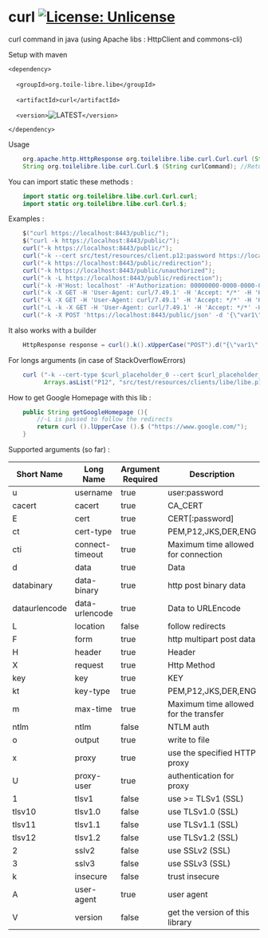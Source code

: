 # curl [![License: Unlicense](https://img.shields.io/badge/license-Unlicense-blue.svg)](http://unlicense.org/)
curl command in java (using Apache libs : HttpClient and commons-cli)

Setup with maven

`<dependency>`

&nbsp;&nbsp;&nbsp;&nbsp;`<groupId>org.toile-libre.libe</groupId>`

&nbsp;&nbsp;&nbsp;&nbsp;`<artifactId>curl</artifactId>`

&nbsp;&nbsp;&nbsp;&nbsp;`<version>`![LATEST](https://img.shields.io/maven-central/v/org.toile-libre.libe/curl.svg?logoWidth=-102)`</version>`

`</dependency>`

Usage
```java
    org.apache.http.HttpResponse org.toilelibre.libe.curl.Curl.curl (String curlParams);
    String org.toilelibre.libe.curl.Curl.$ (String curlCommand); //Returns responseBody
```

You can import static these methods :
```java
    import static org.toilelibre.libe.curl.Curl.curl;
    import static org.toilelibre.libe.curl.Curl.$;
```

Examples :
```java
    $("curl https://localhost:8443/public/");
    $("curl -k https://localhost:8443/public/");
    curl("-k https://localhost:8443/public/");
    curl("-k --cert src/test/resources/client.p12:password https://localhost:8443/public/");
    curl("-k https://localhost:8443/public/redirection");
    curl("-k https://localhost:8443/public/unauthorized");
    curl("-k -L https://localhost:8443/public/redirection");
    curl("-k -H'Host: localhost' -H'Authorization: 00000000-0000-0000-0000-000000000000' https://localhost:8443/public/v1/coverage/sncf/journeys?from=admin:7444extern");
    curl("-k -X GET -H 'User-Agent: curl/7.49.1' -H 'Accept: */*' -H 'Host: localhost'  'https://localhost:8443/public/curlCommand1?param1=value1&param2=value2'");
    curl("-k -X GET -H 'User-Agent: curl/7.49.1' -H 'Accept: */*' -H 'Host: localhost' -u foo:bar 'https://localhost:8443/private/login'");
    curl("-L -k -X GET -H 'User-Agent: curl/7.49.1' -H 'Accept: */*' -H 'Host: localhost' -u user:password 'https://localhost:8443/private/login'");
    curl("-k -X POST 'https://localhost:8443/public/json' -d '{\"var1\":\"val1\",\"var2\":\"val2\"}'");
```

It also works with a builder

```java
    HttpResponse response = curl().k().xUpperCase("POST").d("{\"var1\":\"val1\",\"var2\":\"val2\"}").run("https://localhost:8443/public/json");
```

For longs arguments (in case of StackOverflowErrors)

```java
    curl ("-k --cert-type $curl_placeholder_0 --cert $curl_placeholder_1 --key-type $curl_placeholder_2 --key $curl_placeholder_3 https://localhost:%d/public/",
          Arrays.asList("P12", "src/test/resources/clients/libe/libe.p12:mylibepass", "PEM", "src/test/resources/clients/libe/libe.pem"));
```


How to get Google Homepage with this lib :
```java
    public String getGoogleHomepage (){
        //-L is passed to follow the redirects
        return curl ().lUpperCase ().$ ("https://www.google.com/");
    }
```

Supported arguments (so far) :

| Short Name    | Long Name       | Argument Required | Description                           |
| ------------- | --------------- | ----------------- | ------------------------------------- |
| u             | username        | true              | user:password                         |
| cacert        | cacert          | true              | CA_CERT                               |
| E             | cert            | true              | CERT[:password]                       |
| ct            | cert-type       | true              | PEM,P12,JKS,DER,ENG                   |
| cti           | connect-timeout | true              | Maximum time allowed for connection   |
| d             | data            | true              | Data                                  |
| databinary    | data-binary     | true              | http post binary data                 |
| dataurlencode | data-urlencode  | true              | Data to URLEncode                     |
| L             | location        | false             | follow redirects                      |
| F             | form            | true              | http multipart post data              |
| H             | header          | true              | Header                                |
| X             | request         | true              | Http Method                           |
| key           | key             | true              | KEY                                   |
| kt            | key-type        | true              | PEM,P12,JKS,DER,ENG                   |
| m             | max-time        | true              | Maximum time allowed for the transfer |
| ntlm          | ntlm            | false             | NTLM auth                             |
| o             | output          | true              | write to file                         |
| x             | proxy           | true              | use the specified HTTP proxy          |
| U             | proxy-user      | true              | authentication for proxy              |
| 1             | tlsv1           | false             | use >= TLSv1 (SSL)                    |
| tlsv10        | tlsv1.0         | false             | use TLSv1.0 (SSL)                     |
| tlsv11        | tlsv1.1         | false             | use TLSv1.1 (SSL)                     |
| tlsv12        | tlsv1.2         | false             | use TLSv1.2 (SSL)                     |
| 2             | sslv2           | false             | use SSLv2 (SSL)                       |
| 3             | sslv3           | false             | use SSLv3 (SSL)                       |
| k             | insecure        | false             | trust insecure                        |
| A             | user-agent      | true              | user agent                            |
| V             | version         | false             | get the version of this library       |
